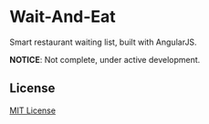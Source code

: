 Wait-And-Eat
============

Smart restaurant waiting list, built with AngularJS.

**NOTICE**: Not complete, under active development.

## License
[MIT License](LICENSE)

